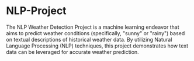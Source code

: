 # NLP-Project
The NLP Weather Detection Project is a machine learning endeavor that aims to predict weather conditions (specifically, "sunny" or "rainy") based on textual descriptions of historical weather data. By utilizing Natural Language Processing (NLP) techniques, this project demonstrates how text data can be leveraged for accurate weather prediction.
